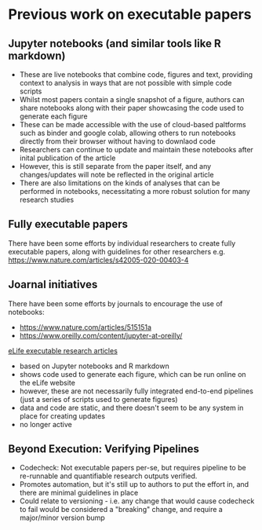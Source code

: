 
# Previous work on executable papers

## Jupyter notebooks (and similar tools like R markdown)

- These are live notebooks that combine code, figures and text, providing context to analysis in ways that are not possible with simple code scripts
- Whilst most papers contain a single snapshot of a figure, authors can share notebooks along with their paper showcasing the code used to generate each figure
- These can be made accessible with the use of cloud-based paltforms such as binder and google colab, allowing others to run notebooks directly from their browser without having to downlaod code
- Researchers can continue to update and maintain these notebooks after inital publication of the article
- However, this is still separate from the paper itself, and any changes/updates will note be reflected in the original article
- There are also limitations on the kinds of analyses that can be performed in notebooks, necessitating a more robust solution for many research studies

## Fully executable papers

There have been some efforts by individual researchers to create fully executable papers, along with guidelines for other researchers e.g. <https://www.nature.com/articles/s42005-020-00403-4>

## Joarnal initiatives

There have been some efforts by journals to encourage the use of notebooks:

- <https://www.nature.com/articles/515151a>
- <https://www.oreilly.com/content/jupyter-at-oreilly/>

[eLife executable research articles](https://elifesciences.org/collections/d72819a9/executable-research-articles)

- based on Jupyter notebooks and R markdown
- shows code used to generate each figure, which can be run online on the eLife website
- however, these are not necessarily fully integrated end-to-end pipelines (just a series of scripts used to generate figures)
- data and code are static, and there doesn't seem to be any system in place for creating updates
- no longer active

## Beyond Execution: Verifying Pipelines

- Codecheck: Not executable papers per-se, but requires pipeline to be re-runnable and quantifiable research outputs verified.
- Promotes automation, but it's still up to authors to put the effort in, and there are minimal guidelines in place
- Could relate to versioning - i.e. any change that would cause codecheck to fail would be considered a "breaking" change, and require a major/minor version bump
